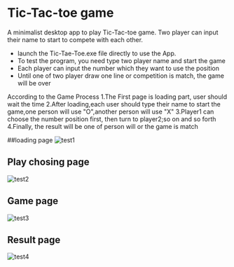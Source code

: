 # Tic-Tac-toe game
A minimalist desktop app to play Tic-Tac-toe game. Two player can input their name to start to compete with each other.
* launch the Tic-Tae-Toe.exe file directly to use the App.
* To test the program, you need type two player name and start the game
* Each player can input the number which they want to use the position
* Until one of two player draw one line or competition is match, the game will be over

According to the Game Process
1.The First page is loading part, user should wait the time
2.After loading,each user should type their name to start the game,one person will use "O",another person will use "X"
3.Player1 can choose the number position first, then turn to player2;so on and so forth
4.Finally, the result will be one of person will or the game is match

##loading page
![test1](https://user-images.githubusercontent.com/12774427/216499460-d73f3cc4-7a64-4956-9071-62ca01f45ea4.JPG)
## Play chosing page
![test2](https://user-images.githubusercontent.com/12774427/216499480-c6f29913-87cd-4e3d-8099-168186c6a277.JPG)
## Game page
![test3](https://user-images.githubusercontent.com/12774427/216499491-49a551e0-bddb-4daa-accb-3a12e62c4810.JPG)
## Result page 
![test4](https://user-images.githubusercontent.com/12774427/216499527-325fd250-2879-410a-9327-23c1c7bc74fe.JPG)
